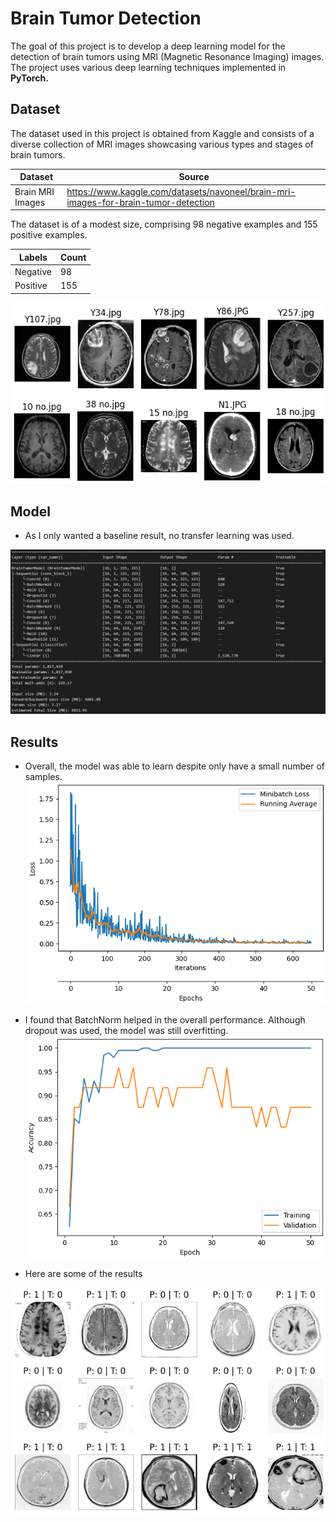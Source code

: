 # Brain Tumor Detection
The goal of this project is to develop a deep learning model for the detection of brain tumors using MRI (Magnetic Resonance Imaging) images. 
The project uses various deep learning techniques implemented in **PyTorch.**

## Dataset
The dataset used in this project is obtained from Kaggle and consists of a diverse collection of MRI images showcasing various types and stages of brain tumors.

Dataset | Source 
--- | --- 
Brain MRI Images |  https://www.kaggle.com/datasets/navoneel/brain-mri-images-for-brain-tumor-detection

The dataset is of a modest size, comprising 98 negative examples and 155 positive examples.

Labels | Count
--- | ---
Negative | 98
Positive | 155

![images](https://github.com/Joanna-Khek/brain-mri-classification/blob/main/images/sample_yes_pics.png)
![images](https://github.com/Joanna-Khek/brain-mri-classification/blob/main/images/sample_no_pics.png)

## Model
- As I only wanted a baseline result, no transfer learning was used. 

![images](https://github.com/Joanna-Khek/brain-mri-classification/blob/main/images/architecture.png)

## Results
- Overall, the model was able to learn despite only have a small number of samples.
![images](https://github.com/Joanna-Khek/brain-mri-classification/blob/main/images/training_loss.png)        

- I found that BatchNorm helped in the overall performance. Although dropout was used, the model was still overfitting.
![images](https://github.com/Joanna-Khek/brain-mri-classification/blob/main/images/accuracy.png)     

- Here are some of the results

![images](https://github.com/Joanna-Khek/brain-mri-classification/blob/main/images/sample_results.png)
